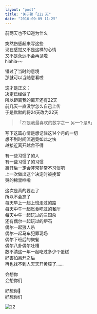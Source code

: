 ```yaml
---
layout: "post"
title: "关于第「22」天"
date: "2016-09-09 11:25"
---
```

前两天也不知道为什么

突然伤感起来写这些  
现在感觉又不是这样的心情  
又不是永远不会再见啦  
hiahia~~

错过了当时的意境  
那就可以当随意看啦



这才是正文：  
决定已经做了  
所以距离我的离开还有22天  
前几天一直没学怎么自己上传  
于是默默的将24天改为22天

>「22是我最喜欢的数字之一  另一个是8」  

写下这篇心情是想记住这14个月的一切  
想不到时间流逝竟如此之快  
越接近离开越舍不得  



有一些习惯了的人  
有一些习惯了的习惯  
离开后一定会非常非常不习惯吧  
上一次做出这个决定时被挽留  
哭的稀里哗啦  

这次是真的要走了  
所以不会忘了  
每天早上一起上班走过的路  
每天中午一起觅食吃过的餐厅  
每天中午一起玩过的三国杀  
还有偶尔一起玩过的炉石  
偶尔一起狼人杀  
偶尔一起马车犯罪现场  
偶尔下班后的聚餐  
偶尔八卦偶尔吐槽  
数不清这一年一起吃过多少个蛋糕  
好害怕离开之后  
再也找不到人天天开黄腔了……  

会想你  
会想你们

好想你💋  
好想你们

![22](img/IMG_8206.JPG)
